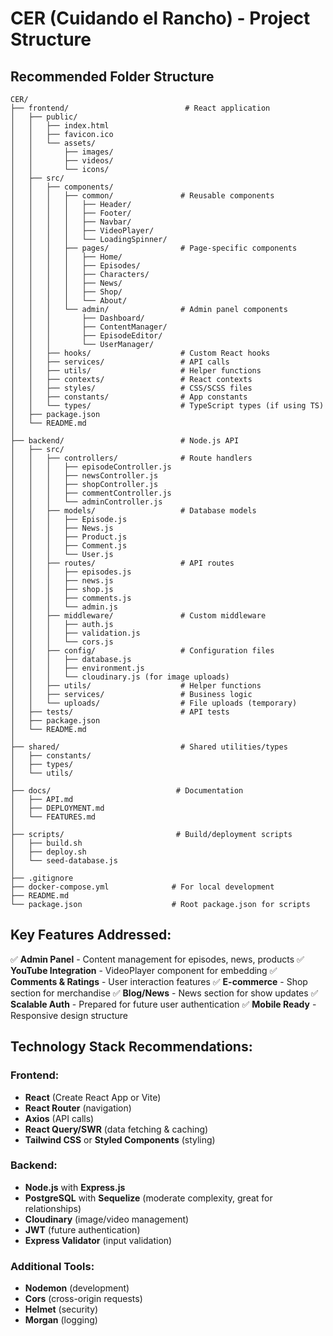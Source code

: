 # CER (Cuidando el Rancho) - Project Structure

## Recommended Folder Structure

```
CER/
├── frontend/                          # React application
│   ├── public/
│   │   ├── index.html
│   │   ├── favicon.ico
│   │   └── assets/
│   │       ├── images/
│   │       ├── videos/
│   │       └── icons/
│   ├── src/
│   │   ├── components/
│   │   │   ├── common/               # Reusable components
│   │   │   │   ├── Header/
│   │   │   │   ├── Footer/
│   │   │   │   ├── Navbar/
│   │   │   │   ├── VideoPlayer/
│   │   │   │   └── LoadingSpinner/
│   │   │   ├── pages/                # Page-specific components
│   │   │   │   ├── Home/
│   │   │   │   ├── Episodes/
│   │   │   │   ├── Characters/
│   │   │   │   ├── News/
│   │   │   │   ├── Shop/
│   │   │   │   └── About/
│   │   │   └── admin/                # Admin panel components
│   │   │       ├── Dashboard/
│   │   │       ├── ContentManager/
│   │   │       ├── EpisodeEditor/
│   │   │       └── UserManager/
│   │   ├── hooks/                    # Custom React hooks
│   │   ├── services/                 # API calls
│   │   ├── utils/                    # Helper functions
│   │   ├── contexts/                 # React contexts
│   │   ├── styles/                   # CSS/SCSS files
│   │   ├── constants/                # App constants
│   │   └── types/                    # TypeScript types (if using TS)
│   ├── package.json
│   └── README.md
│
├── backend/                          # Node.js API
│   ├── src/
│   │   ├── controllers/              # Route handlers
│   │   │   ├── episodeController.js
│   │   │   ├── newsController.js
│   │   │   ├── shopController.js
│   │   │   ├── commentController.js
│   │   │   └── adminController.js
│   │   ├── models/                   # Database models
│   │   │   ├── Episode.js
│   │   │   ├── News.js
│   │   │   ├── Product.js
│   │   │   ├── Comment.js
│   │   │   └── User.js
│   │   ├── routes/                   # API routes
│   │   │   ├── episodes.js
│   │   │   ├── news.js
│   │   │   ├── shop.js
│   │   │   ├── comments.js
│   │   │   └── admin.js
│   │   ├── middleware/               # Custom middleware
│   │   │   ├── auth.js
│   │   │   ├── validation.js
│   │   │   └── cors.js
│   │   ├── config/                   # Configuration files
│   │   │   ├── database.js
│   │   │   ├── environment.js
│   │   │   └── cloudinary.js (for image uploads)
│   │   ├── utils/                    # Helper functions
│   │   ├── services/                 # Business logic
│   │   └── uploads/                  # File uploads (temporary)
│   ├── tests/                        # API tests
│   ├── package.json
│   └── README.md
│
├── shared/                           # Shared utilities/types
│   ├── constants/
│   ├── types/
│   └── utils/
│
├── docs/                            # Documentation
│   ├── API.md
│   ├── DEPLOYMENT.md
│   └── FEATURES.md
│
├── scripts/                         # Build/deployment scripts
│   ├── build.sh
│   ├── deploy.sh
│   └── seed-database.js
│
├── .gitignore
├── docker-compose.yml              # For local development
├── README.md
└── package.json                    # Root package.json for scripts
```

## Key Features Addressed:

✅ **Admin Panel** - Content management for episodes, news, products
✅ **YouTube Integration** - VideoPlayer component for embedding
✅ **Comments & Ratings** - User interaction features
✅ **E-commerce** - Shop section for merchandise
✅ **Blog/News** - News section for show updates
✅ **Scalable Auth** - Prepared for future user authentication
✅ **Mobile Ready** - Responsive design structure

## Technology Stack Recommendations:

### Frontend:
- **React** (Create React App or Vite)
- **React Router** (navigation)
- **Axios** (API calls)
- **React Query/SWR** (data fetching & caching)
- **Tailwind CSS** or **Styled Components** (styling)

### Backend:
- **Node.js** with **Express.js**
- **PostgreSQL** with **Sequelize** (moderate complexity, great for relationships)
- **Cloudinary** (image/video management)
- **JWT** (future authentication)
- **Express Validator** (input validation)

### Additional Tools:
- **Nodemon** (development)
- **Cors** (cross-origin requests)
- **Helmet** (security)
- **Morgan** (logging)
